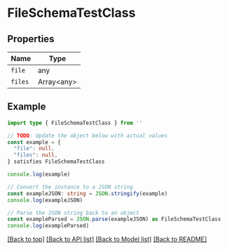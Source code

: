 
# FileSchemaTestClass


## Properties

Name | Type
------------ | -------------
`file` | any
`files` | Array&lt;any&gt;

## Example

```typescript
import type { FileSchemaTestClass } from ''

// TODO: Update the object below with actual values
const example = {
  "file": null,
  "files": null,
} satisfies FileSchemaTestClass

console.log(example)

// Convert the instance to a JSON string
const exampleJSON: string = JSON.stringify(example)
console.log(exampleJSON)

// Parse the JSON string back to an object
const exampleParsed = JSON.parse(exampleJSON) as FileSchemaTestClass
console.log(exampleParsed)
```

[[Back to top]](#) [[Back to API list]](../README.md#api-endpoints) [[Back to Model list]](../README.md#models) [[Back to README]](../README.md)


